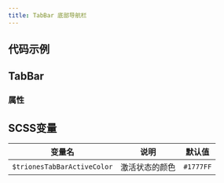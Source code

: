 ```yaml
---
title: TabBar 底部导航栏
---
```


## 代码示例

<code src="./demo/base.tsx"></code>

## TabBar
### 属性
<API id="TabBar"></API>

## SCSS变量

| 变量名                         | 说明      | 默认值       |
|-----------------------------|---------|-----------|
| `$trionesTabBarActiveColor` | 激活状态的颜色 | `#1777FF` |
